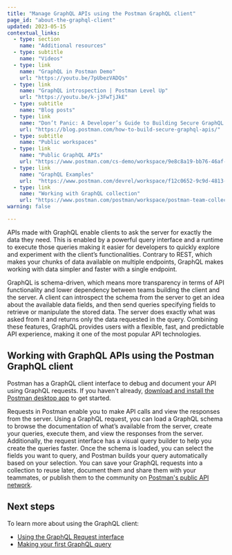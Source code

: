 ```yaml
---
title: "Manage GraphQL APIs using the Postman GraphQL client"
page_id: "about-the-graphql-client"
updated: 2023-05-15
contextual_links:
  - type: section
    name: "Additional resources"
  - type: subtitle
    name: "Videos"
  - type: link
    name: "GraphQL in Postman Demo"
    url: "https://youtu.be/7pUbezVADQs"
  - type: link
    name: "GraphQL introspection | Postman Level Up"
    url: "https://youtu.be/k-j3FwTjJkE"
  - type: subtitle
    name: "Blog posts"
  - type: link
    name: "Don’t Panic: A Developer’s Guide to Building Secure GraphQL APIs"
    url: "https://blog.postman.com/how-to-build-secure-graphql-apis/"
  - type: subtitle
    name: "Public workspaces"
  - type: link
    name: "Public GraphQL APIs"
    url: "https://www.postman.com/cs-demo/workspace/9e8c8a19-bb76-46af-9e8d-5747bf8fcce5"
  - type: link
    name: "GraphQL Examples"
    url:  "https://www.postman.com/devrel/workspace/f12c0652-9c9d-4813-968b-c8ed0b3f0022"
  - type: link
    name: "Working with GraphQL collection"
    url: "https://www.postman.com/postman/workspace/postman-team-collections/collection/1559645-c0dd3eb3-5258-4ddd-a6e4-2780c5212e33?ctx=documentation"
warning: false

---
```


APIs made with GraphQL enable clients to ask the server for exactly the data they need. This is enabled by a powerful query interface and a runtime to execute those queries making it easier for developers to quickly explore and experiment with the client’s functionalities. Contrary to REST, which makes your chunks of data available on multiple endpoints, GraphQL makes working with data simpler and faster with a single endpoint.

GraphQL is schema-driven, which means more transparency in terms of API functionality and lower dependency between teams building the client and the server. A client can introspect the schema from the server to get an idea about the available data fields, and then send queries specifying fields to retrieve or manipulate the stored data. The server does exactly what was asked from it and returns only the data requested in the query. Combining these features, GraphQL provides users with a flexible, fast, and predictable API experience, making it one of the most popular API technologies.

## Working with GraphQL APIs using the Postman GraphQL client

Postman has a GraphQL client interface to debug and document your API using GraphQL requests. If you haven't already, [download and install the Postman desktop app](/docs/getting-started/installation/installation-and-updates/) to get started.

Requests in Postman enable you to make API calls and view the responses from the server. Using a GraphQL request, you can load a GraphQL schema to browse the documentation of what’s available from the server, create your queries, execute them, and view the responses from the server. Additionally, the request interface has a visual query builder to help you create the queries faster. Once the schema is loaded, you can select the fields you want to query, and Postman builds your query automatically based on your selection. You can save your GraphQL requests into a collection to reuse later, document them and share them with your teammates, or publish them to the community on [Postman's public API network](/docs/getting-started/first-steps/exploring-public-api-network/).

## Next steps

To learn more about using the GraphQL client:

* [Using the GraphQL Request interface](/docs/sending-requests/graphql/graphql-client-interface/)
* [Making your first GraphQL query](/docs/sending-requests/graphql/graphql-client-first-request/)
